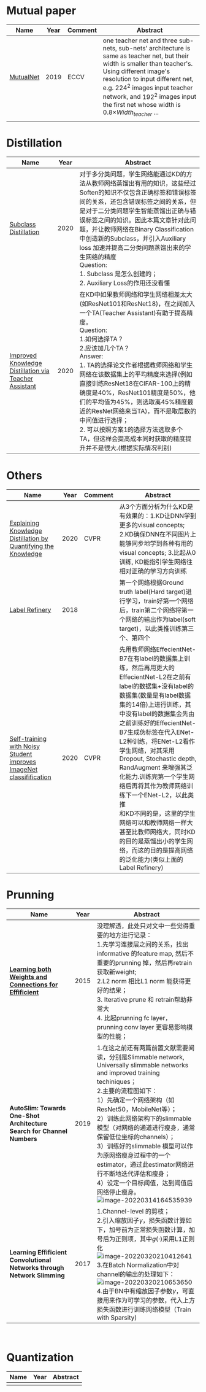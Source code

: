 # Mutual paper

| Name                                          | Year | Comment | Abstract                                                     |
| --------------------------------------------- | ---- | ------- | ------------------------------------------------------------ |
| [MutualNet](https://arxiv.org/abs/1909.12978) | 2019 | ECCV    | one teacher net and three sub-nets, sub-nets' architecture is same as teacher net, but their width is smaller than teacher's. Using different image's resolution to input different net, e.g. $224^2$ images input teacher network, and $192^2$ images input the first net whose width is     0.8$\times Width_{teacher}$ ... |
|                                               |      |         |                                                              |

# Distillation

| Name                                                         | Year | Abstract                                                     |
| ------------------------------------------------------------ | ---- | ------------------------------------------------------------ |
| [Subclass Distillation](https://arxiv.org/abs/2002.03936)    | 2020 | 对于多分类问题，学生网络能通过KD的方法从教师网络蒸馏出有用的知识，这些经过Soften的知识不仅包含正确标签和错误标签间的关系，还包含错误标签之间的关系，但是对于二分类问题学生智能蒸馏出正确与错误标签之间的知识。因此本篇文章针对此问题，并让教师网络在Binary Classification 中创造新的Subclass，并引入Auxiliary loss 加速并提高二分类问题蒸馏出来的学生网络的精度<br />Question:<br />1. Subclass 是怎么创建的；<br />2. Auxiliary Loss的作用还没看懂 |
| [Improved Knowledge Distillation via Teacher Assistant](https://ojs.aaai.org/index.php/AAAI/article/view/5963) | 2020 | 在KD中如果教师网络和学生网络相差太大(如ResNet101和ResNet18)，在之间加入一个TA(Teacher Assistant)有助于提高精度。<br />Question:<br />1.如何选择TA？<br />2.应该加几个TA？<br />Answer:<br />1. TA的选择论文作者根据教师网络和学生网络在该数据集上的平均精度来选择(例如直接训练ResNet18在CIFAR-100上的精确度是40%，ResNet101精度是50%，他们的平均值为45%，则选取离45%精度最近的ResNet网络来当TA)，而不是取层数的中间值进行选择；<br />2. 可以按照方案1的选择方法选取多个TA，但这样会提高成本同时获取的精度提升并不是很大.(根据实际情况判别) |



# Others

| Name                                                         | Year | Comment | Abstract                                                     |
| ------------------------------------------------------------ | ---- | ------- | ------------------------------------------------------------ |
| [Explaining Knowledge Distillation by Quantifying the Knowledge]([https://arxiv.org/abs/2003.03622]) | 2020 | CVPR    | 从3个方面分析为什么KD是有效果的：1.KD让DNN学到更多的visual concepts; 2.KD确保DNN在不同图片上能够同步地学到各种有用的visual concepts; 3.比起从0训练, KD能指引学生网络往相对正确的学习方向训练 |
| [Label Refinery](https://arxiv.org/abs/1805.02641)           | 2018 |         | 第一个网络根据Ground truth label(Hard target)进行学习，train好第一个网络后，train第二个网络将第一个网络的输出作为label(soft target)，以此类推训练第三个、第四个 |
| [Self-training with Noisy Student improves ImageNet classifification](https://openaccess.thecvf.com/content_CVPR_2020/html/Xie_Self-Training_With_Noisy_Student_Improves_ImageNet_Classification_CVPR_2020_paper.html) | 2020 | CVPR    | 先用教师网络EffecientNet-B7在有label的数据集上训练，然后再用更大的EffecientNet-L2在之前有label的数据集+没有label的数据集(数量是有label数据集的14倍)上进行训练，其中没有label的数据集会先由之前训练好的EffecientNet-B7生成伪标签在代入ENet-L2种训练，将ENet-L2看作学生网络，对其采用Dropout, Stochastic depth, RandAugment 来增强其泛化能力.训练完第一个学生网络后再将其作为教师网络训练下一个ENet-L2，以此类推<br />和KD不同的是，这里的学生网络可以和教师网络一样大甚至比教师网络大，同时KD的目的是蒸馏出小的学生网络，而这的目的是提高网络的泛化能力(类似上面的Label Refinery) |



# Prunning

| Name                                                         | Year | Abstract                                                     |
| ------------------------------------------------------------ | ---- | ------------------------------------------------------------ |
| **[Learning both Weights and Connections for Effificient](https://arxiv.org/abs/1506.02626)** | 2015 | 没理解透，此处只对文中一些觉得重要的地方进行记录：<br />1.先学习连接层之间的关系，找出informative 的feature map, 然后不重要的prunning 掉，然后再retrain 获取新weight;<br />2.L2 norm 相比L1 norm 能获得更好的结果；<br />3. Iterative prune 和 retrain帮助非常大<br />4. 比起prunning fc layer，prunning conv layer 更容易影响模型的性能； |
| **AutoSlim: Towards One-Shot Architecture Search for Channel Numbers** | 2019 | 1.在这之前还有两篇前置文献需要阅读，分别是Slimmable network, Universally slimmable networks and improved training techiniques；<br />2.主要的流程图如下：<br />1）先确定一个网络架构（如ResNet50，MobileNet等）；<br />2）训练此网络架构下的slimmable模型（对网络的通道进行瘦身，通常保留低位坐标的channels）；<br />3）训练好的slimmable 模型可以作为原网络瘦身过程中的一个estimator，通过此estimator网络进行不断地迭代评估和瘦身；<br />4）设定一个目标阈值，达到阈值后网络停止瘦身。![image-20220314164535939](https://gitee.com/percivalyang/images/raw/master/images/image-20220314164535939.png) |
| **Learning Effificient Convolutional Networks through Network Slimming** | 2017 | 1.Channel-level 的剪枝；<br />2.引入缩放因子$\gamma$，损失函数计算如下，加号前为正常损失函数计算，加号后为正则项，其中$g(\cdot)$采用L1正则化<br />![image-20220320210412641](https://gitee.com/percivalyang/images/raw/master/images/image-20220320210412641.png)<br />3.在Batch Normalization中对channel的输出的处理如下：<br />![image-20220320210653650](https://gitee.com/percivalyang/images/raw/master/images/image-20220320210653650.png)<br />4.由于BN中有缩放因子参数$\gamma$，可直接用来作为可学习的参数，代入上方损失函数进行训练网络模型（Train with Sparsity) |

​	

# Quantization

| Name | Year | Abstract |
| ---- | ---- | -------- |
|      |      |          |


